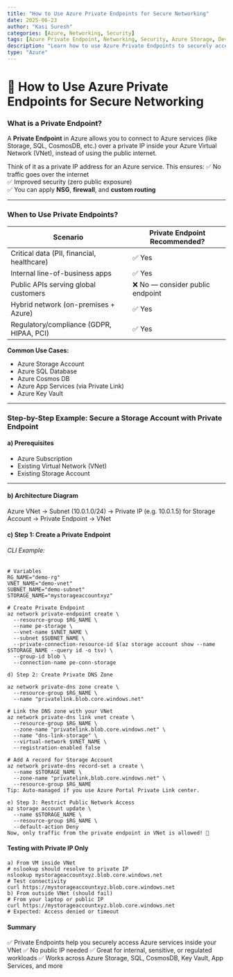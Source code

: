 ```yaml
---
title: "How to Use Azure Private Endpoints for Secure Networking"
date: 2025-06-23
author: "Kasi Suresh"
categories: [Azure, Networking, Security]
tags: [Azure Private Endpoint, Networking, Security, Azure Storage, DevSecOps]
description: "Learn how to use Azure Private Endpoints to securely access services like Azure Storage without exposing them to the public internet."
type: "Azure"
---
```


# 🔐 How to Use Azure Private Endpoints for Secure Networking

###  What is a Private Endpoint?

A **Private Endpoint** in Azure allows you to connect to Azure services (like Storage, SQL, CosmosDB, etc.) over a private IP inside your Azure Virtual Network (VNet), instead of using the public internet.

Think of it as a private IP address for an Azure service. This ensures:
✅ No traffic goes over the internet  
✅ Improved security (zero public exposure)  
✅ You can apply **NSG**, **firewall**, and **custom routing**  

---

###  When to Use Private Endpoints?

| Scenario                                    | Private Endpoint Recommended? |
|---------------------------------------------|-------------------------------|
| Critical data (PII, financial, healthcare)   | ✅ Yes                        |
| Internal line-of-business apps              | ✅ Yes                        |
| Public APIs serving global customers        | ❌ No — consider public endpoint |
| Hybrid network (on-premises + Azure)        | ✅ Yes                        |
| Regulatory/compliance (GDPR, HIPAA, PCI)    | ✅ Yes                        |

**Common Use Cases:**
- Azure Storage Account  
- Azure SQL Database  
- Azure Cosmos DB  
- Azure App Services (via Private Link)  
- Azure Key Vault  
---

### Step-by-Step Example: Secure a Storage Account with Private Endpoint
#### a) Prerequisites
- Azure Subscription  
- Existing Virtual Network (VNet)  
- Existing Storage Account  
---
#### b) Architecture Diagram
Azure VNet → Subnet (10.0.1.0/24) → Private IP (e.g. 10.0.1.5) for Storage Account → Private Endpoint → VNet

#### c) Step 1: Create a Private Endpoint
###### CLI Example:
```
# Variables
RG_NAME="demo-rg"
VNET_NAME="demo-vnet"
SUBNET_NAME="demo-subnet"
STORAGE_NAME="mystorageaccountxyz"

# Create Private Endpoint
az network private-endpoint create \
  --resource-group $RG_NAME \
  --name pe-storage \
  --vnet-name $VNET_NAME \
  --subnet $SUBNET_NAME \
  --private-connection-resource-id $(az storage account show --name $STORAGE_NAME --query id -o tsv) \
  --group-id blob \
  --connection-name pe-conn-storage

d) Step 2: Create Private DNS Zone

az network private-dns zone create \
  --resource-group $RG_NAME \
  --name "privatelink.blob.core.windows.net"

# Link the DNS zone with your VNet
az network private-dns link vnet create \
  --resource-group $RG_NAME \
  --zone-name "privatelink.blob.core.windows.net" \
  --name "dns-link-storage" \
  --virtual-network $VNET_NAME \
  --registration-enabled false

# Add A record for Storage Account
az network private-dns record-set a create \
  --name $STORAGE_NAME \
  --zone-name "privatelink.blob.core.windows.net" \
  --resource-group $RG_NAME
Tip: Auto-managed if you use Azure Portal Private Link center.

e) Step 3: Restrict Public Network Access
az storage account update \
  --name $STORAGE_NAME \
  --resource-group $RG_NAME \
  --default-action Deny
Now, only traffic from the private endpoint in VNet is allowed! 🚀
```
####  Testing with Private IP Only
```
a) From VM inside VNet
# nslookup should resolve to private IP
nslookup mystorageaccountxyz.blob.core.windows.net
# Test connectivity
curl https://mystorageaccountxyz.blob.core.windows.net
b) From outside VNet (should fail)
# From your laptop or public IP
curl https://mystorageaccountxyz.blob.core.windows.net
# Expected: Access denied or timeout
```
####  Summary
✅ Private Endpoints help you securely access Azure services inside your VNet
✅ No public IP needed
✅ Great for internal, sensitive, or regulated workloads
✅ Works across Azure Storage, SQL, CosmosDB, Key Vault, App Services, and more